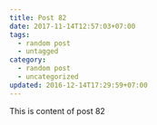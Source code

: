 ```yaml
---
title: Post 82
date: 2017-11-14T12:57:03+07:00
tags:
  - random post
  - untagged
category:
  - random post
  - uncategorized
updated: 2016-12-14T17:29:59+07:00
---
```

This is content of post 82